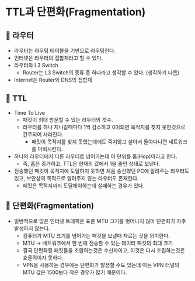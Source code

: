 # TTL과 단편화(Fragmentation)

## 🍎 라우터
- 라우터는 라우팅 테이블을 기반으로 라우팅한다.
- 인터넷은 라우터의 집합체라고 할 수 있다.
- 라우터와 L3 Switch
    - Router는 L3 Switch의 종류 중 하나라고 생각할 수 있다. (생각하기 나름)
- Internet는 Router와 DNS의 집합체

## 🍎 TTL
- Time To Live
    - 패킷이 최대 방문할 수 있는 라우터의 갯수.
    - 라우터를 하나 지나갈때마다 1씩 감소하고 0이되면 목적지를 찾지 못한것으로 간주되어 사라진다.
        - 패킷이 목적지를 찾지 못했는데에도 죽지않고 살아서 돌아다니면 네트워크를 마비시킨다.
- 하나의 라우터에서 다른 라우터로 넘어가는데 이 단위를 홉(Hop)이라고 한다.
    - 즉, 홉은 증가하고, TTL은 현재의 값에서 1을 줄인 상태로 보낸다.
- 전송했던 패킷이 목적지에 도달하지 못하면 처음 송신했던 PC에 알려주는 라우터도 있고, 보안상의 목적으로 알려주지 않는 라우터도 존재한다.
    - 패킷은 목적지까지 도달해야하는데 실패하는 경우가 있다.

## 🍎 단편화(Fragmentation)
- 일반적으로 많은 인터넷 트래픽은 표준 MTU 크기를 벗어나지 않아 단편화가 자주 발생하지 않는다.
    - 컴퓨터가 MTU 크기를 넘어가는 패킷을 보낼때 자르는 것을 의미한다.
    - MTU → 네트워크에서 한 번에 전송할 수 있는 데이터 패킷의 최대 크기
    - 결국 단편화된 패킷들을 조합하는것은 수신자이고, 이것은 다시 조립하는것은 효율적이지 못하다.
    - VPN을 사용하는 경우에는 단편화가 발생할 수도 있는데 이는 VPN 터널의 MTU 값은 1500보다 작은 경우가 많기 때문이다.
